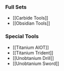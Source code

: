 ### Full Sets
- [[Carbide Tools]]
- [[Obsidian Tools]]

### Special Tools
- [[Titanium AIOT]]
- [[Titanium Trident]]
- [[Unobtanium Drill]]
- [[Unobtanium Sword]]